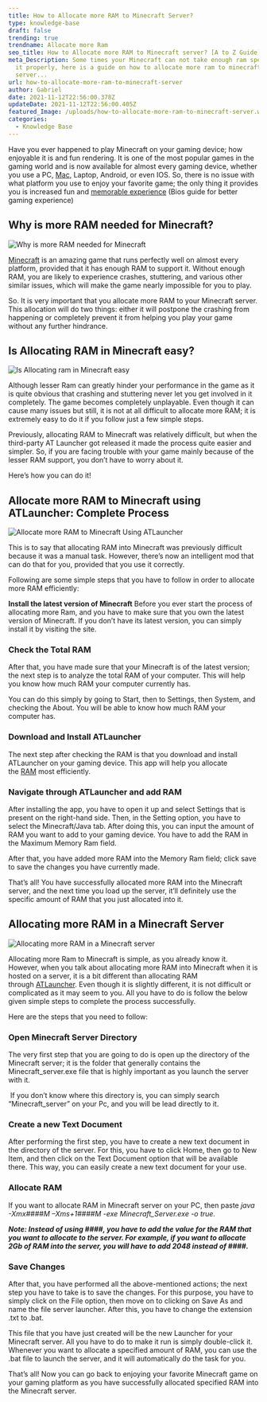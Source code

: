 ```yaml
---
title: How to Allocate more RAM to Minecraft Server?
type: knowledge-base
draft: false
trending: true
trendname: Allocate more Ram
seo_title: How to Allocate more RAM to Minecraft server? [A to Z Guide]
meta_Description: Some times your Minecraft can not take enough ram speed to run
  it properly, here is a guide on how to allocate more ram to minecraft
  server...
url: how-to-allocate-more-ram-to-minecraft-server
author: Gabriel
date: 2021-11-12T22:56:00.378Z
updateDate: 2021-11-12T22:56:00.405Z
featured_Image: /uploads/how-to-allocate-more-ram-to-minecraft-server.webp
categories:
  - Knowledge Base
---
```

Have you ever happened to play Minecraft on your gaming device; how enjoyable it is and fun rendering. It is one of the most popular games in the gaming world and is now available for almost every gaming device, whether you use a PC, [Mac](https://www.apple.com/mac/), Laptop, Android, or even IOS. So, there is no issue with what platform you use to enjoy your favorite game; the only thing it provides you is increased fun and [memorable experience](https://gamingtechies.com/best-bios-setting/) (Bios guide for better gaming experience)

## Why is more RAM needed for Minecraft? 

![Why is more RAM needed for Minecraft](https://gamingtechies.com/img/why-is-more-ram-needed-for-minecraft.webp "Why is more RAM needed for Minecraft")

[Minecraft](https://www.minecraft.net/) is an amazing game that runs perfectly well on almost every platform, provided that it has enough RAM to support it. Without enough RAM, you are likely to experience crashes, stuttering, and various other similar issues, which will make the game nearly impossible for you to play. 

So. It is very important that you allocate more RAM to your Minecraft server. This allocation will do two things: either it will postpone the crashing from happening or completely prevent it from helping you play your game without any further hindrance. 

## Is Allocating RAM in Minecraft easy?

![Is Allocating ram in Minecraft easy](https://gamingtechies.com/img/is-allocating-ram-in-minecraft-easy.webp "Is Allocating ram in Minecraft easy")

Although lesser Ram can greatly hinder your performance in the game as it is quite obvious that crashing and stuttering never let you get involved in it completely. The game becomes completely unplayable. Even though it can cause many issues but still, it is not at all difficult to allocate more RAM; it is extremely easy to do it if you follow just a few simple steps. 

Previously, allocating RAM to Minecraft was relatively difficult, but when the third-party AT Launcher got released it made the process quite easier and simpler. So, if you are facing trouble with your game mainly because of the lesser RAM support, you don’t have to worry about it. 

Here’s how you can do it! 

## Allocate more RAM to Minecraft using ATLauncher: Complete Process 

![Allocate more RAM to Minecraft Using ATLauncher](https://gamingtechies.com/img/is-allocating-ram-in-minecraft-easy.webp "Allocate more RAM to Minecraft Using ATLauncher")

This is to say that allocating RAM into Minecraft was previously difficult because it was a manual task. However, there’s now an intelligent mod that can do that for you, provided that you use it correctly. 

Following are some simple steps that you have to follow in order to allocate more RAM efficiently: 

**Install the latest version of Minecraft** Before you ever start the process of allocating more Ram, and you have to make sure that you own the latest version of Minecraft. If you don’t have its latest version, you can simply install it by visiting the site. 

### Check the Total RAM 

After that, you have made sure that your Minecraft is of the latest version; the next step is to analyze the total RAM of your computer. This will help you know how much RAM your computer currently has.

You can do this simply by going to Start, then to Settings, then System, and checking the About. You will be able to know how much RAM your computer has.

### Download and Install ATLauncher 

The next step after checking the RAM is that you download and install ATLauncher on your gaming device. This app will help you allocate the [RAM](https://en.wikipedia.org/wiki/Random-access_memory) most efficiently. 

### Navigate through ATLauncher and add RAM 

After installing the app, you have to open it up and select Settings that is present on the right-hand side. Then, in the Setting option, you have to select the Minecraft/Java tab. After doing this, you can input the amount of RAM you want to add to your gaming device. You have to add the RAM in the Maximum Memory Ram field. 

After that, you have added more RAM into the Memory Ram field; click save to save the changes you have currently made.

That’s all! You have successfully allocated more RAM into the Minecraft server, and the next time you load up the server, it’ll definitely use the specific amount of RAM that you just allocated into it.

## Allocating more RAM in a Minecraft Server

![Allocating more RAM in a Minecraft server](https://gamingtechies.com/img/allocate-more-ram-in-a-minecraft-server.webp "Allocating more RAM in a Minecraft server")

Allocating more Ram to Minecraft is simple, as you already know it. However, when you talk about allocating more RAM into Minecraft when it is hosted on a server, it is a bit different than allocating RAM through [ATLauncher](https://atlauncher.com/). Even though it is slightly different, it is not difficult or complicated as it may seem to you. All you have to do is follow the below given simple steps to complete the process successfully. 

Here are the steps that you need to follow: 

### Open Minecraft Server Directory

The very first step that you are going to do is open up the directory of the Minecraft server; it is the folder that generally contains the Minecraft_server.exe file that is highly important as you launch the server with it. 

 If you don’t know where this directory is, you can simply search “Minecraft_server” on your Pc, and you will be lead directly to it. 

### Create a new Text Document 

After performing the first step, you have to create a new text document in the directory of the server. For this, you have to click Home, then go to New Item, and then click on the Text Document option that will be available there. This way, you can easily create a new text document for your use. 

### Allocate RAM 

If you want to allocate RAM in Minecraft server on your PC, then paste *java -Xmx####M –Xms+1####M -exe Minecraft_Server.exe -o true.*

***Note: Instead of using ####, you have to add the value for the RAM that you want to allocate to the server. For example, if you want to allocate 2Gb of RAM into the server, you will have to add 2048 instead of ####.***

### Save Changes 

After that, you have performed all the above-mentioned actions; the next step you have to take is to save the changes. For this purpose, you have to simply click on the File option, then move on to clicking on Save As and name the file server launcher. After this, you have to change the extension .txt to .bat. 

This file that you have just created will be the new Launcher for your Minecraft server. All you have to do to make it run is simply double-click it. Whenever you want to allocate a specified amount of RAM, you can use the .bat file to launch the server, and it will automatically do the task for you. 

That’s all! Now you can go back to enjoying your favorite Minecraft game on your gaming platform as you have successfully allocated specified RAM into the Minecraft server.